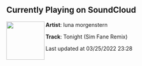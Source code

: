 ## Currently Playing on SoundCloud

[<img align="left" width="100" src="https://i1.sndcdn.com/artworks-eVZgvkRiTSz1-0-t500x500.jpg">](https://soundcloud.com/luna-morgenstern/tonight-sim-fane-remix)

**Artist**: luna morgenstern 

**Track**: Tonight (Sim Fane Remix)

Last updated at 03/25/2022 23:28
